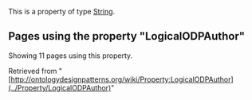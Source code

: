This is a property of type [String](../Type/String "Type:String").




  


## Pages using the property "LogicalODPAuthor"


Showing 11 pages using this property.



Retrieved from "[http://ontologydesignpatterns.org/wiki/Property:LogicalODPAuthor](../Property/LogicalODPAuthor)"